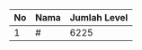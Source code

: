 | No | Nama            | Jumlah Level |
|----|-----------------|--------------|
| 1  | #    |    6225        |
